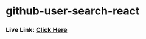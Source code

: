 # github-user-search-react

### Live Link: [Click Here](https://aquamarine-concha-f6da02.netlify.app/)
